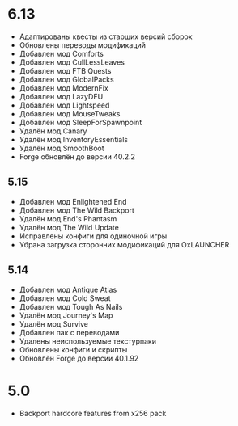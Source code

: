 # 6.13
* Адаптированы квесты из старших версий сборок
* Обновлены переводы модификаций
* Добавлен мод Comforts
* Добавлен мод CullLessLeaves
* Добавлен мод FTB Quests
* Добавлен мод GlobalPacks
* Добавлен мод ModernFix
* Добавлен мод LazyDFU
* Добавлен мод Lightspeed
* Добавлен мод MouseTweaks
* Добавлен мод SleepForSpawnpoint
* Удалён мод Canary
* Удалён мод InventoryEssentials
* Удалён мод SmoothBoot
* Forge обновлён до версии 40.2.2

## 5.15
* Добавлен мод Enlightened End
* Добавлен мод The Wild Backport
* Удалён мод End's Phantasm
* Удалён мод The Wild Update
* Исправлены конфиги для одиночной игры
* Убрана загрузка сторонних модификаций для OxLAUNCHER

## 5.14

* Добавлен мод Antique Atlas
* Добавлен мод Cold Sweat
* Добавлен мод Tough As Nails
* Удалён мод Journey's Map
* Удалён мод Survive
* Добавлен пак с переводами
* Удалены неиспользуемые текстурпаки
* Обновлены конфиги и скрипты
* Обновлён Forge до версии 40.1.92

# 5.0
* Backport hardcore features from x256 pack
